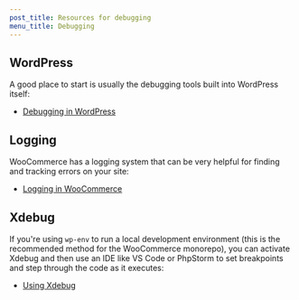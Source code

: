 ```yaml
---
post_title: Resources for debugging
menu_title: Debugging
---
```


## WordPress

A good place to start is usually the debugging tools built into WordPress itself:

* [Debugging in WordPress](https://wordpress.org/documentation/article/debugging-in-wordpress/)

## Logging

WooCommerce has a logging system that can be very helpful for finding and tracking errors on your site:

* [Logging in WooCommerce](./docs/logging.md)

## Xdebug

If you're using `wp-env` to run a local development environment (this is the recommended method for the WooCommerce monorepo), you can activate Xdebug and then use an IDE like VS Code or PhpStorm to set breakpoints and step through the code as it executes:

* [Using Xdebug](https://github.com/WordPress/gutenberg/tree/trunk/packages/env#using-xdebug)
